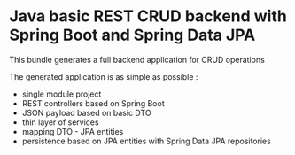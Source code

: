 # Java basic REST CRUD backend with Spring Boot and Spring Data JPA

This bundle generates a full backend application for CRUD operations  

The generated application is as simple as possible :  

- single module project 
- REST controllers based on Spring Boot 
- JSON payload based on basic DTO 
- thin layer of services 
- mapping DTO - JPA entities
- persistence based on JPA entities with Spring Data JPA repositories 


 
   
